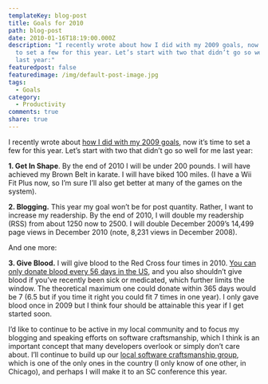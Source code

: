 ```yaml
---
templateKey: blog-post
title: Goals for 2010
path: blog-post
date: 2010-01-16T18:19:00.000Z
description: "I recently wrote about how I did with my 2009 goals, now it’s time
  to set a few for this year. Let’s start with two that didn’t go so well for me
  last year:"
featuredpost: false
featuredimage: /img/default-post-image.jpg
tags:
  - Goals
category:
  - Productivity
comments: true
share: true
---
```

I recently wrote about [how I did with my 2009 goals](/personal-goals-and-transparency-2009), now it’s time to set a few for this year. Let’s start with two that didn’t go so well for me last year:

**1. Get In Shape**. By the end of 2010 I will be under 200 pounds. I will have achieved my Brown Belt in karate. I will have biked 100 miles. (I have a Wii Fit Plus now, so I’m sure I’ll also get better at many of the games on the system).

**2. Blogging.** This year my goal won’t be for post quantity. Rather, I want to increase my readership. By the end of 2010, I will double my readership (RSS) from about 1250 now to 2500. I will double December 2009’s 14,499 page views in December 2010 (note, 8,231 views in December 2008).

And one more:

**3. Give Blood.** I will give blood to the Red Cross four times in 2010. [You can only donate blood every 56 days in the US](http://www.givelife2.org/donor/faq.asp#3), and you also shouldn’t give blood if you’ve recently been sick or medicated, which further limits the window. The theoretical maximum one could donate within 365 days would be 7 (6.5 but if you time it right you could fit 7 times in one year). I only gave blood once in 2009 but I think four should be attainable this year if I get started soon.

I’d like to continue to be active in my local community and to focus my blogging and speaking efforts on software craftsmanship, which I think is an important concept that many developers overlook or simply don’t care about. I’ll continue to build up our [local software craftsmanship group](http://hudsonsc.com/), which is one of the only ones in the country (I only know of one other, in Chicago), and perhaps I will make it to an SC conference this year.